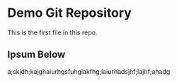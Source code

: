# Demo Git Repository

This is the first file in this repo.

## Ipsum Below

a;skjdh;kajghaiurhgsfuhglakfhg;laiurhadsjhf;lajhf;ahadg
